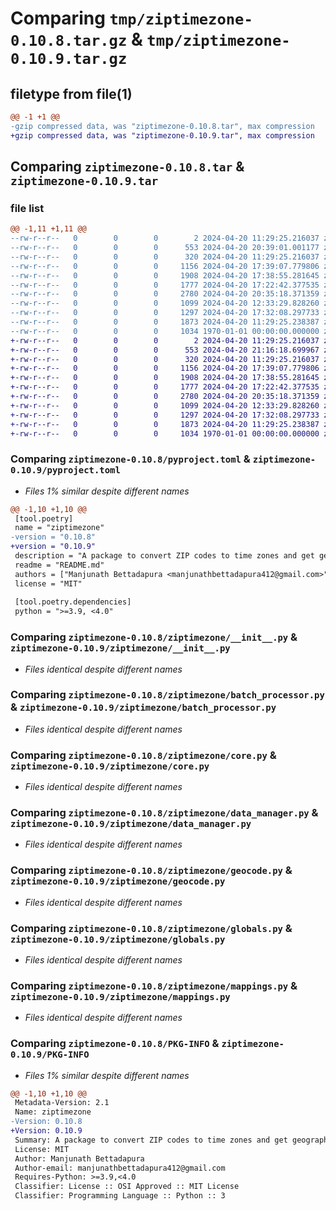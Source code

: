 # Comparing `tmp/ziptimezone-0.10.8.tar.gz` & `tmp/ziptimezone-0.10.9.tar.gz`

## filetype from file(1)

```diff
@@ -1 +1 @@
-gzip compressed data, was "ziptimezone-0.10.8.tar", max compression
+gzip compressed data, was "ziptimezone-0.10.9.tar", max compression
```

## Comparing `ziptimezone-0.10.8.tar` & `ziptimezone-0.10.9.tar`

### file list

```diff
@@ -1,11 +1,11 @@
--rw-r--r--   0        0        0        2 2024-04-20 11:29:25.216037 ziptimezone-0.10.8/LICENSE
--rw-r--r--   0        0        0      553 2024-04-20 20:39:01.001177 ziptimezone-0.10.8/pyproject.toml
--rw-r--r--   0        0        0      320 2024-04-20 11:29:25.216037 ziptimezone-0.10.8/README.md
--rw-r--r--   0        0        0     1156 2024-04-20 17:39:07.779806 ziptimezone-0.10.8/ziptimezone/__init__.py
--rw-r--r--   0        0        0     1908 2024-04-20 17:38:55.281645 ziptimezone-0.10.8/ziptimezone/batch_processor.py
--rw-r--r--   0        0        0     1777 2024-04-20 17:22:42.377535 ziptimezone-0.10.8/ziptimezone/core.py
--rw-r--r--   0        0        0     2780 2024-04-20 20:35:18.371359 ziptimezone-0.10.8/ziptimezone/data_manager.py
--rw-r--r--   0        0        0     1099 2024-04-20 12:33:29.828260 ziptimezone-0.10.8/ziptimezone/geocode.py
--rw-r--r--   0        0        0     1297 2024-04-20 17:32:08.297733 ziptimezone-0.10.8/ziptimezone/globals.py
--rw-r--r--   0        0        0     1873 2024-04-20 11:29:25.238387 ziptimezone-0.10.8/ziptimezone/mappings.py
--rw-r--r--   0        0        0     1034 1970-01-01 00:00:00.000000 ziptimezone-0.10.8/PKG-INFO
+-rw-r--r--   0        0        0        2 2024-04-20 11:29:25.216037 ziptimezone-0.10.9/LICENSE
+-rw-r--r--   0        0        0      553 2024-04-20 21:16:18.699967 ziptimezone-0.10.9/pyproject.toml
+-rw-r--r--   0        0        0      320 2024-04-20 11:29:25.216037 ziptimezone-0.10.9/README.md
+-rw-r--r--   0        0        0     1156 2024-04-20 17:39:07.779806 ziptimezone-0.10.9/ziptimezone/__init__.py
+-rw-r--r--   0        0        0     1908 2024-04-20 17:38:55.281645 ziptimezone-0.10.9/ziptimezone/batch_processor.py
+-rw-r--r--   0        0        0     1777 2024-04-20 17:22:42.377535 ziptimezone-0.10.9/ziptimezone/core.py
+-rw-r--r--   0        0        0     2780 2024-04-20 20:35:18.371359 ziptimezone-0.10.9/ziptimezone/data_manager.py
+-rw-r--r--   0        0        0     1099 2024-04-20 12:33:29.828260 ziptimezone-0.10.9/ziptimezone/geocode.py
+-rw-r--r--   0        0        0     1297 2024-04-20 17:32:08.297733 ziptimezone-0.10.9/ziptimezone/globals.py
+-rw-r--r--   0        0        0     1873 2024-04-20 11:29:25.238387 ziptimezone-0.10.9/ziptimezone/mappings.py
+-rw-r--r--   0        0        0     1034 1970-01-01 00:00:00.000000 ziptimezone-0.10.9/PKG-INFO
```

### Comparing `ziptimezone-0.10.8/pyproject.toml` & `ziptimezone-0.10.9/pyproject.toml`

 * *Files 1% similar despite different names*

```diff
@@ -1,10 +1,10 @@
 [tool.poetry]
 name = "ziptimezone"
-version = "0.10.8"
+version = "0.10.9"
 description = "A package to convert ZIP codes to time zones and get geographic coordinates."
 readme = "README.md"
 authors = ["Manjunath Bettadapura <manjunathbettadapura412@gmail.com>"]
 license = "MIT"
 
 [tool.poetry.dependencies]
 python = ">=3.9, <4.0"
```

### Comparing `ziptimezone-0.10.8/ziptimezone/__init__.py` & `ziptimezone-0.10.9/ziptimezone/__init__.py`

 * *Files identical despite different names*

### Comparing `ziptimezone-0.10.8/ziptimezone/batch_processor.py` & `ziptimezone-0.10.9/ziptimezone/batch_processor.py`

 * *Files identical despite different names*

### Comparing `ziptimezone-0.10.8/ziptimezone/core.py` & `ziptimezone-0.10.9/ziptimezone/core.py`

 * *Files identical despite different names*

### Comparing `ziptimezone-0.10.8/ziptimezone/data_manager.py` & `ziptimezone-0.10.9/ziptimezone/data_manager.py`

 * *Files identical despite different names*

### Comparing `ziptimezone-0.10.8/ziptimezone/geocode.py` & `ziptimezone-0.10.9/ziptimezone/geocode.py`

 * *Files identical despite different names*

### Comparing `ziptimezone-0.10.8/ziptimezone/globals.py` & `ziptimezone-0.10.9/ziptimezone/globals.py`

 * *Files identical despite different names*

### Comparing `ziptimezone-0.10.8/ziptimezone/mappings.py` & `ziptimezone-0.10.9/ziptimezone/mappings.py`

 * *Files identical despite different names*

### Comparing `ziptimezone-0.10.8/PKG-INFO` & `ziptimezone-0.10.9/PKG-INFO`

 * *Files 1% similar despite different names*

```diff
@@ -1,10 +1,10 @@
 Metadata-Version: 2.1
 Name: ziptimezone
-Version: 0.10.8
+Version: 0.10.9
 Summary: A package to convert ZIP codes to time zones and get geographic coordinates.
 License: MIT
 Author: Manjunath Bettadapura
 Author-email: manjunathbettadapura412@gmail.com
 Requires-Python: >=3.9,<4.0
 Classifier: License :: OSI Approved :: MIT License
 Classifier: Programming Language :: Python :: 3
```

